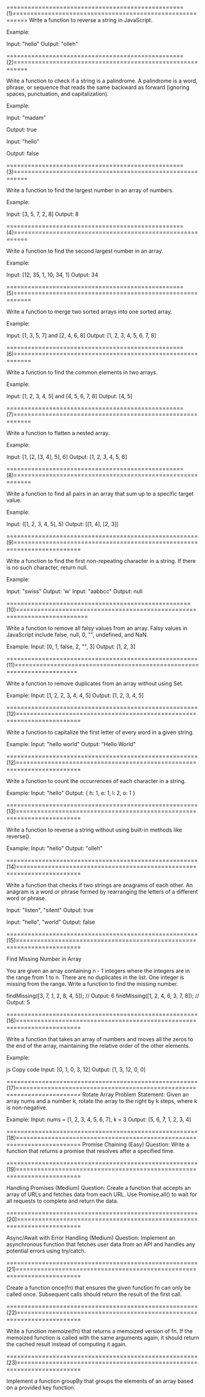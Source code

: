 ==================================================(1)==========================================================
Write a function to reverse a string in JavaScript.

Example:

Input: "hello"
Output: "olleh"

==================================================(2)==========================================================

Write a function to check if a string is a palindrome. A palindrome is a word, phrase, or sequence that reads the same backward as forward (ignoring spaces, punctuation, and capitalization).

Example:

Input: "madam"

Output: true

Input: "hello"

Output: false

==================================================(3)==========================================================

Write a function to find the largest number in an array of numbers.

Example:

Input: [3, 5, 7, 2, 8]
Output: 8

==================================================(4)==========================================================

Write a function to find the second largest number in an array.

Example:

Input: [12, 35, 1, 10, 34, 1]
Output: 34

==================================================(5)===========================================================

Write a function to merge two sorted arrays into one sorted array.

Example:

Input: [1, 3, 5, 7] and [2, 4, 6, 8]
Output: [1, 2, 3, 4, 5, 6, 7, 8]

==================================================(6)===========================================================

Write a function to find the common elements in two arrays.

Example:

Input: [1, 2, 3, 4, 5] and [4, 5, 6, 7, 8]
Output: [4, 5]

==================================================(7)===========================================================

Write a function to flatten a nested array.

Example:

Input: [1, [2, [3, 4], 5], 6]
Output: [1, 2, 3, 4, 5, 6]

==================================================(8)===========================================================

Write a function to find all pairs in an array that sum up to a specific target value.

Example:

Input: ([1, 2, 3, 4, 5], 5)
Output: [[1, 4], [2, 3]]

======================================================(9)=========================================================================

Write a function to find the first non-repeating character in a string. If there is no such character, return null.

Example:

Input: "swiss"
Output: 'w'
Input: "aabbcc"
Output: null

====================================================(10)==========================================================================

Write a function to remove all falsy values from an array. Falsy values in JavaScript include false, null, 0, "", undefined,
and NaN.

Example:
Input: [0, 1, false, 2, "", 3]
Output: [1, 2, 3]

======================================================(11)========================================================================

Write a function to remove duplicates from an array without using Set.

Example:
Input: [1, 2, 2, 3, 4, 4, 5]
Output: [1, 2, 3, 4, 5]

======================================================(12)========================================================================

Write a function to capitalize the first letter of every word in a given string.

Example:
Input: "hello world"
Output: "Hello World"

======================================================(12)========================================================================

Write a function to count the occurrences of each character in a string.

Example:
Input: "hello"
Output: { h: 1, e: 1, l: 2, o: 1 }

======================================================(13)========================================================================

Write a function to reverse a string without using built-in methods like reverse().

Example:
Input: "hello"
Output: "olleh"

======================================================(14)========================================================================

Write a function that checks if two strings are anagrams of each other. An anagram is a word or phrase formed by rearranging the letters of a different word or phrase.

Input: "listen", "silent"
Output: true

Input: "hello", "world"
Output: false

======================================================(15)========================================================================

Find Missing Number in Array

You are given an array containing n - 1 integers where the integers are in the range from 1 to n. There are no duplicates in the list. One integer is missing from the range. Write a function to find the missing number.

findMissing([3, 7, 1, 2, 8, 4, 5]); // Output: 6
findMissing([1, 2, 4, 6, 3, 7, 8]); // Output: 5

======================================================(16)========================================================================

Write a function that takes an array of numbers and moves all the zeros to the end of the array, maintaining the relative order of the other elements.

Example:

js
Copy code
Input: [0, 1, 0, 3, 12]
Output: [1, 3, 12, 0, 0]

======================================================(17)========================================================================
Rotate Array
Problem Statement: Given an array nums and a number k, rotate the array to the right by k steps, where k is non-negative.

Example:
Input: nums = [1, 2, 3, 4, 5, 6, 7], k = 3
Output: [5, 6, 7, 1, 2, 3, 4]

======================================================(18)========================================================================
Promise Chaining (Easy)
Question: Write a function that returns a promise that resolves after a specified time.

======================================================(19)========================================================================

Handling Promises (Medium)
Question: Create a function that accepts an array of URLs and fetches data from each URL. Use Promise.all() to wait for all requests to complete and return the data.

======================================================(20)========================================================================

Async/Await with Error Handling (Medium)
Question: Implement an asynchronous function that fetches user data from an API and handles any potential errors using try/catch.

======================================================(21)========================================================================

Create a function once(fn) that ensures the given function fn can only be called once. Subsequent calls should return the result of the first call.

======================================================(22)========================================================================

Write a function memoize(fn) that returns a memoized version of fn.
If the memoized function is called with the same arguments again, it should return the cached result instead of computing it again.

======================================================(23)========================================================================

Implement a function groupBy that groups the elements of an array based on a provided key function.